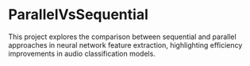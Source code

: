 # ParallelVsSequential
This project explores the comparison between sequential and parallel approaches in neural network feature extraction, highlighting efficiency improvements in audio classification models.
